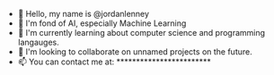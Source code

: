 - 👋 Hello, my name is @jordanlenney
- 👀 I'm fond of AI, especially Machine Learning
- 🌱 I'm currently learning about computer science and programming langauges.
- 💞️ I'm looking to collaborate on unnamed projects on the future.
- 📫 You can contact me at: ************************ 

<!---
jordanlenney/jordanlenney is a ✨ special ✨ repository because its `README.md` (this file) appears on your GitHub profile.
You can click the Preview link to take a look at your changes.
--->
